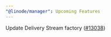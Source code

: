 ```yaml
---
"@linode/manager": Upcoming Features
---
```


Update Delivery Stream factory ([#13038](https://github.com/linode/manager/pull/13038))

